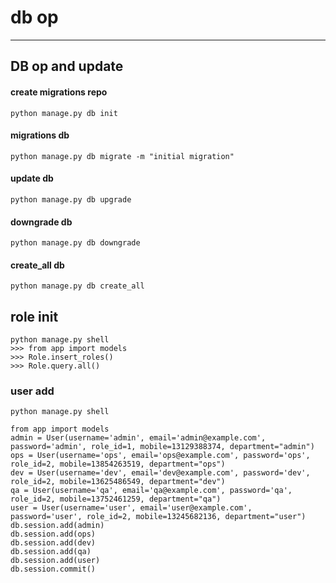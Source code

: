 # db op

------

## DB op and update

#### create migrations repo

```shell
python manage.py db init
```

#### migrations db

```shell
python manage.py db migrate -m "initial migration"
```

#### update db
```shell
python manage.py db upgrade
```

#### downgrade db
```shell
python manage.py db downgrade
```

#### create_all db
```shell
python manage.py db create_all
```

## role init
```shell
python manage.py shell
>>> from app import models
>>> Role.insert_roles()
>>> Role.query.all()
```

### user add
```shell
python manage.py shell
```

```shell
from app import models
admin = User(username='admin', email='admin@example.com', password='admin', role_id=1, mobile=13129388374, department="admin")
ops = User(username='ops', email='ops@example.com', password='ops', role_id=2, mobile=13854263519, department="ops")
dev = User(username='dev', email='dev@example.com', password='dev', role_id=2, mobile=13625486549, department="dev")
qa = User(username='qa', email='qa@example.com', password='qa', role_id=2, mobile=13752461259, department="qa")
user = User(username='user', email='user@example.com', password='user', role_id=2, mobile=13245682136, department="user")
db.session.add(admin)
db.session.add(ops)
db.session.add(dev)
db.session.add(qa)
db.session.add(user)
db.session.commit()
```